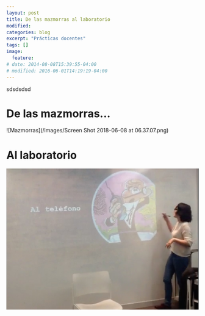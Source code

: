 ```yaml
---
layout: post
title: De las mazmorras al laboratorio
modified:
categories: blog
excerpt: "Prácticas docentes"
tags: []
image:
  feature:
# date: 2014-08-08T15:39:55-04:00
# modified: 2016-06-01T14:19:19-04:00
---
```

sdsdsdsd

# De las mazmorras...
![Mazmorras](/images/Screen Shot 2018-06-08 at 06.37.07.png)

# Al laboratorio
![Laboratorio](/images/soddos.jpeg)
